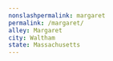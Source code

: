 ```yaml
---
﻿nonslashpermalink: margaret
permalink: /margaret/
alley: Margaret
city: Waltham
state: Massachusetts
---
```

